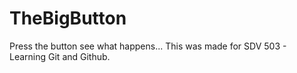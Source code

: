 # TheBigButton
Press the button see what happens... This was made for SDV 503 - Learning Git and Github.
